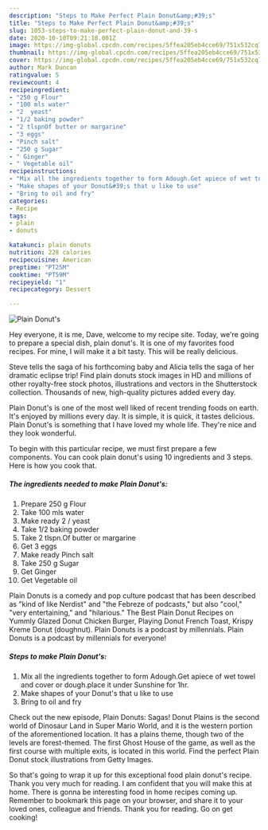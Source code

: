 ```yaml
---
description: "Steps to Make Perfect Plain Donut&amp;#39;s"
title: "Steps to Make Perfect Plain Donut&amp;#39;s"
slug: 1053-steps-to-make-perfect-plain-donut-and-39-s
date: 2020-10-10T09:21:18.001Z
image: https://img-global.cpcdn.com/recipes/5ffea205eb4cce69/751x532cq70/plain-donuts-recipe-main-photo.jpg
thumbnail: https://img-global.cpcdn.com/recipes/5ffea205eb4cce69/751x532cq70/plain-donuts-recipe-main-photo.jpg
cover: https://img-global.cpcdn.com/recipes/5ffea205eb4cce69/751x532cq70/plain-donuts-recipe-main-photo.jpg
author: Mark Duncan
ratingvalue: 5
reviewcount: 4
recipeingredient:
- "250 g Flour"
- "100 mls water"
- "2  yeast"
- "1/2 baking powder"
- "2 tlspnOf butter or margarine"
- "3 eggs"
- "Pinch salt"
- "250 g Sugar"
- " Ginger"
- " Vegetable oil"
recipeinstructions:
- "Mix all the ingredients together to form Adough.Get apiece of wet towel and cover or dough.place it under Sunshine for 1hr."
- "Make shapes of your Donut&#39;s that u like to use"
- "Bring to oil and fry"
categories:
- Recipe
tags:
- plain
- donuts

katakunci: plain donuts 
nutrition: 228 calories
recipecuisine: American
preptime: "PT25M"
cooktime: "PT59M"
recipeyield: "1"
recipecategory: Dessert

---
```



![Plain Donut&#39;s](https://img-global.cpcdn.com/recipes/5ffea205eb4cce69/751x532cq70/plain-donuts-recipe-main-photo.jpg)

Hey everyone, it is me, Dave, welcome to my recipe site. Today, we're going to prepare a special dish, plain donut&#39;s. It is one of my favorites food recipes. For mine, I will make it a bit tasty. This will be really delicious.

Steve tells the saga of his forthcoming baby and Alicia tells the saga of her dramatic eclipse trip! Find plain donuts stock images in HD and millions of other royalty-free stock photos, illustrations and vectors in the Shutterstock collection. Thousands of new, high-quality pictures added every day.

Plain Donut&#39;s is one of the most well liked of recent trending foods on earth. It's enjoyed by millions every day. It is simple, it is quick, it tastes delicious. Plain Donut&#39;s is something that I have loved my whole life. They're nice and they look wonderful.


To begin with this particular recipe, we must first prepare a few components. You can cook plain donut&#39;s using 10 ingredients and 3 steps. Here is how you cook that.

<!--inarticleads1-->

##### The ingredients needed to make Plain Donut&#39;s:

1. Prepare 250 g Flour
1. Take 100 mls water
1. Make ready 2 / yeast
1. Take 1/2 baking powder
1. Take 2 tlspn.Of butter or margarine
1. Get 3 eggs
1. Make ready Pinch salt
1. Take 250 g Sugar
1. Get  Ginger
1. Get  Vegetable oil


Plain Donuts is a comedy and pop culture podcast that has been described as &#34;kind of like Nerdist&#34; and &#34;the Febreze of podcasts,&#34; but also &#34;cool,&#34; &#34;very entertaining,&#34; and &#34;hilarious.&#34; The Best Plain Donut Recipes on Yummly Glazed Donut Chicken Burger, Playing Donut French Toast, Krispy Kreme Donut (doughnut). Plain Donuts is a podcast by millennials. Plain Donuts is a podcast by millennials for everyone! 

<!--inarticleads2-->

##### Steps to make Plain Donut&#39;s:

1. Mix all the ingredients together to form Adough.Get apiece of wet towel and cover or dough.place it under Sunshine for 1hr.
1. Make shapes of your Donut&#39;s that u like to use
1. Bring to oil and fry


Check out the new episode, Plain Donuts: Sagas! Donut Plains is the second world of Dinosaur Land in Super Mario World, and it is the western portion of the aforementioned location. It has a plains theme, though two of the levels are forest-themed. The first Ghost House of the game, as well as the first course with multiple exits, is located in this world. Find the perfect Plain Donut stock illustrations from Getty Images. 

So that's going to wrap it up for this exceptional food plain donut&#39;s recipe. Thank you very much for reading. I am confident that you will make this at home. There is gonna be interesting food in home recipes coming up. Remember to bookmark this page on your browser, and share it to your loved ones, colleague and friends. Thank you for reading. Go on get cooking!
